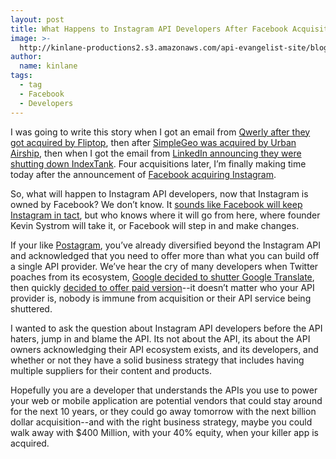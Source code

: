 ```yaml
---
layout: post
title: What Happens to Instagram API Developers After Facebook Acquisition?
image: >-
  http://kinlane-productions2.s3.amazonaws.com/api-evangelist-site/blog/Instagram_logo.png
author:
  name: kinlane
tags:
  - tag
  - Facebook
  - Developers
---
```

I was going to write this story when I got an email from [Qwerly after they got acquired by Fliptop](http://qwerly.com/letter.html "Qwerly"), then after [SimpleGeo was acquired by Urban Airship](http://urbanairship.com/blog/2012/01/12/update-on-our-plan-to-integrate-location-and-context-services-into-our-push-messaging-platform/), then when I got the email from [LinkedIn announcing they were shutting down IndexTank](http://blog.indextank.com/1221/indextank-linkedin-acquires-indextank/). Four acquisitions later, I’m finally making time today after the announcement of [Facebook acquiring Instagram](http://tmblr.co/ZMPd3xJMuYI9 "Facebook Acquiring Instagram").

So, what will happen to Instagram API developers, now that Instagram is owned by Facebook? We don’t know. It [sounds like Facebook will keep Instagram in tact](http://blog.programmableweb.com/2012/04/09/facebook-probably-wont-kill-the-instagram-api/), but who knows where it will go from here, where founder Kevin Systrom will take it, or Facebook will step in and make changes.

If your like [Postagram](http://postagramapp.com/ "Postagram"), you’ve already diversified beyond the Instagram API and acknowledged that you need to offer more than what you can build off a single API provider. We’ve hear the cry of many developers when Twitter poaches from its ecosystem, [Google decided to shutter Google Translate](/2011/05/28/building-your-business-around-google-or-any-other-apis/ "Google decide to shutter Google Translate"), then quickly [decided to offer paid version](/2011/08/25/paid-version-of-google-translate-api/)\--it doesn’t matter who your API provider is, nobody is immune from acquisition or their API service being shuttered.

I wanted to ask the question about Instagram API developers before the API haters, jump in and blame the API. Its not about the API, its about the API owners acknowledging their API ecosystem exists, and its developers, and whether or not they have a solid business strategy that includes having multiple suppliers for their content and products.

Hopefully you are a developer that understands the APIs you use to power your web or mobile application are potential vendors that could stay around for the next 10 years, or they could go away tomorrow with the next billion dollar acquisition--and with the right business strategy, maybe you could walk away with $400 Million, with your 40% equity, when your killer app is acquired.